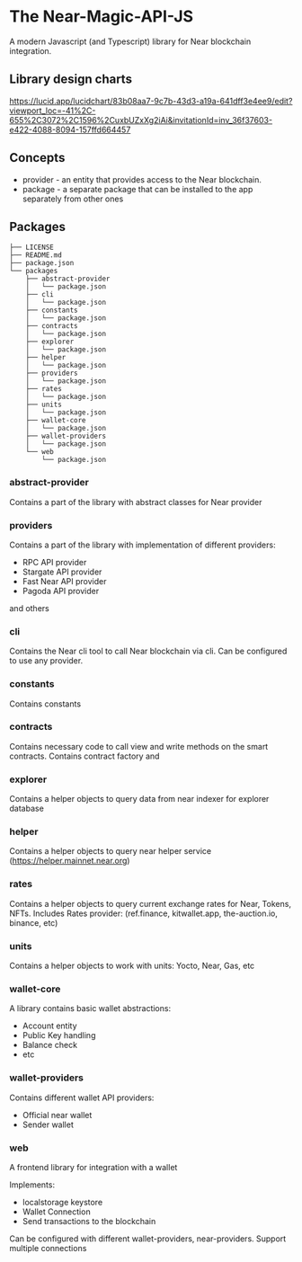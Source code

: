 # The Near-Magic-API-JS

A modern Javascript (and Typescript) library for Near blockchain integration.

## Library design charts

https://lucid.app/lucidchart/83b08aa7-9c7b-43d3-a19a-641dff3e4ee9/edit?viewport_loc=-41%2C-655%2C3072%2C1596%2CuxbUZxXg2iAi&invitationId=inv_36f37603-e422-4088-8094-157ffd664457

## Concepts

- provider - an entity that provides access to the Near blockchain.
- package - a separate package that can be installed to the app separately from other ones

## Packages

```text
├── LICENSE
├── README.md
├── package.json
└── packages
    ├── abstract-provider
    │   └── package.json
    ├── cli
    │   └── package.json
    ├── constants
    │   └── package.json
    ├── contracts
    │   └── package.json
    ├── explorer
    │   └── package.json
    ├── helper
    │   └── package.json
    ├── providers
    │   └── package.json
    ├── rates
    │   └── package.json
    ├── units
    │   └── package.json
    ├── wallet-core
    │   └── package.json
    ├── wallet-providers
    │   └── package.json
    └── web
        └── package.json
```

### abstract-provider

Contains a part of the library with abstract classes for Near provider

### providers

Contains a part of the library with implementation of different providers:

- RPC API provider
- Stargate API provider
- Fast Near API provider 
- Pagoda API provider

and others

### cli

Contains the Near cli tool to call Near blockchain via cli. Can be configured to use any provider.

### constants

Contains constants

### contracts

Contains necessary code to call view and write methods on the smart contracts. 
Contains contract factory and 

### explorer

Contains a helper objects to query data from near indexer for explorer database

### helper

Contains a helper objects to query near helper service (https://helper.mainnet.near.org)

### rates

Contains a helper objects to query current exchange rates for Near, Tokens, NFTs.
Includes Rates provider: (ref.finance, kitwallet.app, the-auction.io, binance, etc)

### units

Contains a helper objects to work with units: Yocto, Near, Gas, etc

### wallet-core

A library contains basic wallet abstractions: 

- Account entity
- Public Key handling
- Balance check
- etc

### wallet-providers

Contains different wallet API providers:

- Official near wallet
- Sender wallet

### web

A frontend library for integration with a wallet

Implements: 
- localstorage keystore
- Wallet Connection
- Send transactions to the blockchain

Can be configured with different wallet-providers, near-providers.
Support multiple connections


